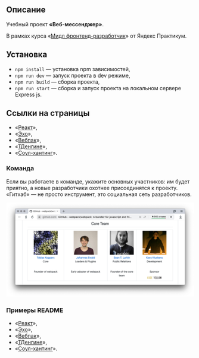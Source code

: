 ## Описание

Учебный проект **«Веб-мессенджер»**.

В рамках курса «[Мидл фронтенд-разработчик](https://practicum.yandex.ru/)» от Яндекс Практикум.


## Установка

- `npm install` — установка npm зависимостей,
- `npm run dev` — запуск проекта в dev режиме,
- `npm run build` — сборка проекта,
- `npm run start` — сборка и запуск проекта на локальном сервере Express js.

## **Ссылки на страницы**

- «[Реакт](https://github.com/facebook/react)»,
- «[Эхо](https://github.com/labstack/echo)»,
- «[Вебпак](https://github.com/webpack/webpack)»,
- «[ТДенгине](https://github.com/taosdata/TDengine)»,
- «[Соул-хантинг](https://github.com/vladpereskokov/soul-hunting/)».

### **Команда**

Если вы работаете в команде, укажите основных участников: им будет приятно, а новые разработчики охотнее присоединятся к проекту. «Гитхаб» — не просто инструмент, это социальная сеть разработчиков.

![Команда](https://github.com/yandex-praktikum/mf.messenger.praktikum.yandex.images/blob/master/mf/team.png)

### **Примеры README**

- «[Реакт](https://github.com/facebook/react)»,
- «[Эхо](https://github.com/labstack/echo)»,
- «[Вебпак](https://github.com/webpack/webpack)»,
- «[ТДенгине](https://github.com/taosdata/TDengine)»,
- «[Соул-хантинг](https://github.com/vladpereskokov/soul-hunting/)».
